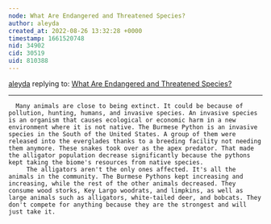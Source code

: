 ```yaml
---
node: What Are Endangered and Threatened Species? 
author: aleyda
created_at: 2022-08-26 13:32:28 +0000
timestamp: 1661520748
nid: 34902
cid: 30519
uid: 810388
---
```




[aleyda](../profile/aleyda) replying to: [What Are Endangered and Threatened Species? ](../notes/TheChessGym/08-26-2022/what-are-endangered-and-threatened-species)

----
      Many animals are close to being extinct. It could be because of pollution, hunting, humans, and invasive species. An invasive species is an organism that causes ecological or economic harm in a new environment where it is not native. The Burmese Python is an invasive species in the South of the United States. A group of them were released into the everglades thanks to a breeding facility not needing them anymore. These snakes took over as the apex predator. That made the alligator population decrease significantly because the pythons kept taking the biome's resources from native species. 
         The alligators aren't the only ones affected. It's all the animals in the community. The Burmese Pythons kept increasing and increasing, while the rest of the other animals decreased. They consume wood storks, Key Largo woodrats, and limpkins, as well as large animals such as alligators, white-tailed deer, and bobcats. They don't compete for anything because they are the strongest and will just take it.